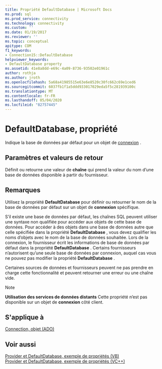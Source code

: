 ```yaml
---
title: Propriété DefaultDatabase | Microsoft Docs
ms.prod: sql
ms.prod_service: connectivity
ms.technology: connectivity
ms.custom: ''
ms.date: 01/19/2017
ms.reviewer: ''
ms.topic: conceptual
apitype: COM
f1_keywords:
- Connection15::DefaultDatabase
helpviewer_keywords:
- DefaultDatabase property
ms.assetid: 41e8a8dd-e69c-4a09-8736-93502e01961c
author: rothja
ms.author: jroth
ms.openlocfilehash: 5a68a41985515e63e6e8520c30fc662c69e1ced6
ms.sourcegitcommit: 6037fb1f1a5ddd933017029eda5f5c281939100c
ms.translationtype: MT
ms.contentlocale: fr-FR
ms.lasthandoff: 05/04/2020
ms.locfileid: "82757445"
---
```

# <a name="defaultdatabase-property"></a>DefaultDatabase, propriété
Indique la base de données par défaut pour un objet de [connexion](../../../ado/reference/ado-api/connection-object-ado.md) .  
  
## <a name="settings-and-return-values"></a>Paramètres et valeurs de retour  
 Définit ou retourne une valeur de **chaîne** qui prend la valeur du nom d’une base de données disponible à partir du fournisseur.  
  
## <a name="remarks"></a>Remarques  
 Utilisez la propriété **DefaultDatabase** pour définir ou retourner le nom de la base de données par défaut sur un objet de **connexion** spécifique.  
  
 S’il existe une base de données par défaut, les chaînes SQL peuvent utiliser une syntaxe non qualifiée pour accéder aux objets de cette base de données. Pour accéder à des objets dans une base de données autre que celle spécifiée dans la propriété **DefaultDatabase** , vous devez qualifier les noms d’objets avec le nom de la base de données souhaitée. Lors de la connexion, le fournisseur écrit les informations de base de données par défaut dans la propriété **DefaultDatabase** . Certains fournisseurs n’autorisent qu’une seule base de données par connexion, auquel cas vous ne pouvez pas modifier la propriété **DefaultDatabase** .  
  
 Certaines sources de données et fournisseurs peuvent ne pas prendre en charge cette fonctionnalité et peuvent retourner une erreur ou une chaîne vide.  
  
> [!NOTE]
>  **Utilisation des services de données distants** Cette propriété n’est pas disponible sur un objet de **connexion** côté client.  
  
## <a name="applies-to"></a>S'applique à  
 [Connection, objet (ADO)](../../../ado/reference/ado-api/connection-object-ado.md)  
  
## <a name="see-also"></a>Voir aussi  
 [Provider et DefaultDatabase, exemple de propriétés (VB)](../../../ado/reference/ado-api/provider-and-defaultdatabase-properties-example-vb.md)   
 [Provider et DefaultDatabase, exemple de propriétés (VC++)](../../../ado/reference/ado-api/provider-and-defaultdatabase-properties-example-vc.md)   
